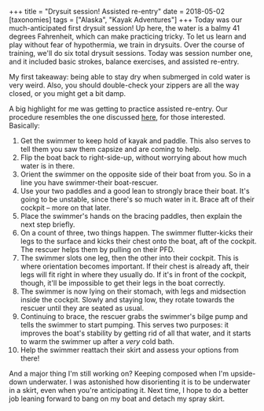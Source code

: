 +++
title = "Drysuit session! Assisted re-entry"
date = 2018-05-02
[taxonomies]
tags = ["Alaska", "Kayak Adventures"]
+++
Today was our much-anticipated first drysuit session! Up here, the water is a balmy 41 degrees Fahrenheit, which can make practicing tricky. To let us learn and play without fear of hypothermia, we train in drysuits. Over the course of training, we'll do six total drysuit sessions. Today was session number one, and it included basic strokes, balance exercises, and assisted re-entry.

<!-- more -->

My first takeaway: being able to stay dry when submerged in cold water is very weird. Also, you should double-check your zippers are all the way closed, or you might get a bit damp.

A big highlight for me was getting to practice assisted re-entry. Our procedure resembles the one discussed [here](https://www.kayakpaddling.net/3-5), for those interested. Basically:

1. Get the swimmer to keep hold of kayak and paddle. This also serves to tell them you saw them capsize and are coming to help.
2. Flip the boat back to right-side-up, without worrying about how much water is in there.
3. Orient the swimmer on the opposite side of their boat from you. So in a line you have swimmer-their boat-rescuer.
4. Use your two paddles and a good lean to strongly brace their boat. It's going to be unstable, since there's so much water in it. Brace aft of their cockpit – more on that later.
5. Place the swimmer's hands on the bracing paddles, then explain the next step briefly.
6. On a count of three, two things happen. The swimmer flutter-kicks their legs to the surface and kicks their chest onto the boat, aft of the cockpit. The rescuer helps them by pulling on their PFD.
7. The swimmer slots one leg, then the other into their cockpit. This is where orientation becomes important. If their chest is already aft, their legs will fit right in where they usually do. If it's in front of the cockpit, though, it'll be impossible to get their legs in the boat correctly.
8. The swimmer is now lying on their stomach, with legs and midsection inside the cockpit. Slowly and staying low, they rotate towards the rescuer until they are seated as usual.
9. Continuing to brace, the rescuer grabs the swimmer's bilge pump and tells the swimmer to start pumping. This serves two purposes: it improves the boat's stability by getting rid of all that water, and it starts to warm the swimmer up after a _very_ cold bath.
10. Help the swimmer reattach their skirt and assess your options from there!

And a major thing I'm still working on? Keeping composed when I'm upside-down underwater. I was astonished how disorienting it is to be underwater in a skirt, even when you're anticipating it. Next time, I hope to do a better job leaning forward to bang on my boat and detach my spray skirt.
